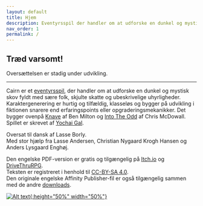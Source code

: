 ```yaml
---
layout: default
title: Hjem
description: Eventyrsspil der handler om at udforske en dunkel og mystisk skov fyldt med sære folk, skjulte skatte og ubeskrivelige uhyrligheder.
nav_order: 1
permalink: /
---
```


## Træd varsomt!

Oversættelsen er stadig under udvikling.

---

Cairn er et [eventyrsspil](http://questingblog.com/adventure-game-vs-osr), der handler om at udforske en dunkel og mystisk skov fyldt med sære folk, skjulte skatte og ubeskrivelige uhyrligheder. Karaktergenerering er hurtig og tilfældig, klasseløs og bygger på udvikling i fiktionen snarere end erfaringspoints eller opgraderingsmekanikker. Det bygger ovenpå [Knave](https://www.drivethrurpg.com/product/250888/Knave) af Ben Milton og [Into The Odd](https://chrismcdee.itch.io/electric-bastionland) af Chris McDowall. Spillet er skrevet af [Yochai Gal](https://newschoolrevolution.com).

Oversat til dansk af Lasse Borly.  
Med stor hjælp fra Lasse Andersen, Christian Nygaard Krogh Hansen og Anders Lysgaard Enghøj.

Den engelske PDF-version er gratis og tilgængelig på [Itch.io](https://yochaigal.itch.io/cairn) og [DriveThruRPG](https://www.drivethrurpg.com/product/330809/Cairn).  
Teksten er registreret i henhold til [CC-BY-SA 4.0](https://creativecommons.org/licenses/by-sa/4.0/).  
Den originale  engelske Affinity Publisher-fil er også tilgængelig sammen med de andre [downloads](https://cairnrpg.com/game-files/).

[![Alt text](/img/cairn.svg "Click to embiggen"){:height="50%" width="50%"}](img/cairn.svg)
